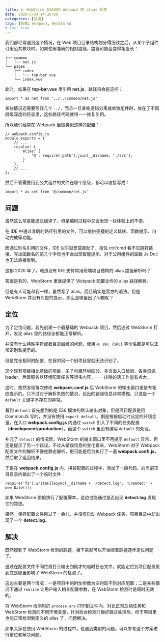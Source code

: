 ```yaml
---
title: 让 WebStorm 自动识别 Webpack 的 alias 配置
date: 2020-5-24 14:20:00
categories: [前端]
tags: [前端, Webpack, WebStorm]
# toc: true
---
```


我们都经常遇到这个情况，在 Web 项目目录结构划分得细致之后，从某个子组件引用公共模块时，如果使用准确的相对路径，路径可能会变得相当长：

<!-- more -->

```
├── common
│   └── net.js
└── pages
    ├── index
    │   └── top-bar.vue
    └── index.vue
```

此时，如果在 **top-bar.vue** 里引用 **net.js**，路径将会是这样：

```
import * as net from '../../common/net.js'
```

某些情况还需要写好几个 `../`，而且一旦某些逻辑分离成单独组件时，放在了不同层级深度的目录里，这些路径代码就得一一修复引用。

所以我们经常在 Webpack 里做类似这样的配置：

```
// webpack.config.js
module.exports = {
    // ...
    resolve: {
        alias: {
            '@': require('path').join(__dirname, './src'),
        }
    },
    // ...
};
```

然后不管需要用到公共组件的文件在哪个层级，都可以直接写成：

```
import * as net from '@/common/net.js'
```

## 问题

虽然这么写是能通过编译了，但是编码过程中又会发现一些体验上的不便。

在 IDE 中通过准确的路径引用的文件，可以提供便捷的定义跳转、函数提示、自动完成等功能。

而通过别名引用的文件，IDE 似乎就爱莫能助了，按住 ctrl/cmd 看不见跳转链接、写出函数名的前几个字母也不会出现智能提示、对于公用组件的函数 Js Doc 也无法直接看到。

这都 2020 年了，难道没有 IDE 支持常用前端项目结构的 alias 路径解析吗？

答案是有的，WebStorm 里就提供了 Webpack 配置文件的 alias 路径解析。

但是有人可能和我一样，虽然写了 alias，而且确实是官方的语法。但是 WebStorm 并没有对应的提示，那么是哪里出了问题呢？

## 定位

为了定位问题，我先创建一个最基础的 Webpack 项目，然后通过 WebStorm 打开，发现 alias 里的路径全都能正常解析。

并没有什么特殊字符或者目录层级的问题，使用 `@`、`@@`、`{SRC}` 等命名都是可以正常识别和提示的。

但是完全相同的配置，在我的另一个旧项目里就无法识别了。

这个现有项目相比基础的项目，多了构建环境区分、多页面入口检测、各类资源 loader、后置服务器环境配置任务等很多内容，一一排除的话工作量有点大。

这时，突然发现每次修改 **webpack.conf.js** 后 WebStorm 的输出窗口里是有相应提示的。只不过对于解析失败的情况，给出的错误信息非常模糊，只说是一个 `default` 关键字不存在的异常。

看到 `default` 首先想到的是 ES6 模块的默认输出对象，但是项目配置是用 CommonJS 写的，并没有使用 `export default`。倒是根据启动时设定的环境变量，在入口 **webpack.config.js** 内通过 `switch` 引入了不同的任务配置（**development**/**production**），而这个 `switch` 里没有编写 `default` 的处理。

补充了 `default` 的情况后，WebStorm 的输出窗口里不再提示 `default` 异常，但还是提示了另一个错误。不过从错误信息的变化看来，WebStorm 对于 Webpack 配置文件的解析不像是静态解析，更可能是后台执行了一遍 **webpack.confi.js**，然后取了返回结果。

于是在 **webpack.config.js** 内，拼装配置的过程中，添加了一段代码，向当前项目目录内输出了一个临时文件：

```
require('fs').writeFileSync(__dirname + '/detect.log', 'Created:' + new Date());
```

如果 WebStorm 偷偷执行了配置脚本，这边也能通过是否出现 **detect.log** 发现它的踪迹。

果然，保存配置文件刚过了一会儿，并没有启动 Webpack 任务，项目目录中却出现了一个 **detect.log**。

## 解决

既然摸到了 WebStorm 检测的踪迹，接下来就可以开始顺着踪迹逐步定位问题了。

通过在配置文件不同位置打点输出到刚才的临时日志文件，就能定位到项目配置里到底是哪里影响了 WebStorm 的检测了。

这边主要是两个情况：一是项目中的附加参数为空时取不到对应配置；二是某些情况下通过 `realine` 让用户输入相关配置参数，在 WebStorm 检测时是超时无效的。

将 WebStorm 检测时的 `process.env` 打印到文件内，对比正常启动任务和 WebStorm 检测的不同环境变量，针对后台检测时做好跳过处理后，终于项目里也能正常检测到定义的 alias 了，问题解决。

如果大家在使用 WebStorm 的过程中，也遇到类似的问题，可以参考这个方案进行定位和解决问题。
